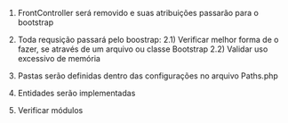 
1) FrontController será removido e suas atribuições passarão para o bootstrap

2) Toda requsição passará pelo boostrap:
 2.1) Verificar melhor forma de o fazer, se através de um arquivo ou classe Bootstrap
 2.2) Validar uso excessivo de memória

3) Pastas serão definidas dentro das configurações no arquivo Paths.php

4) Entidades serão implementadas

5) Verificar módulos